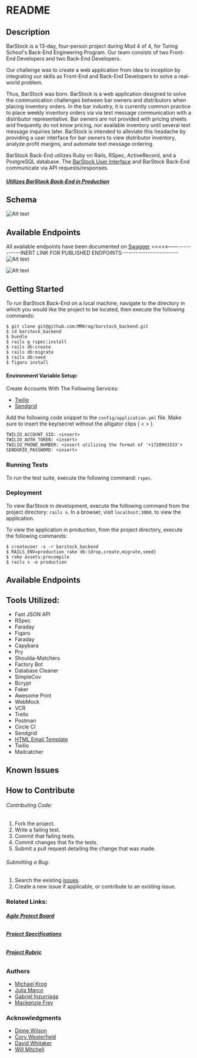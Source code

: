 # README
## Description

BarStock is a 13-day, four-person project during Mod 4 of 4, for Turing School's Back-End Engineering Program. Our team consists of two Front-End Developers and two Back-End Developers.

Our challenge was to create a web application from idea to inception by integrating our skills as Front-End and Back-End Developers to solve a real-world problem.

Thus, BarStock was born. BarStock is a web application designed to solve the communication challenges between bar owners and distributors when placing inventory orders. In the bar industry, it is currently common practice to place weekly inventory orders via via text message communication with a distributor representative. Bar owners are not provided with pricing sheets and frequently do not know pricing, nor available inventory until several text message inquiries later. BarStock is intended to alleviate this headache by providing a user interface for bar owners to view distributor inventory, analyze profit margins, and automate text message ordering.

BarStock Back-End utilizes Ruby on Rails, RSpec, ActiveRecord, and a PostgreSQL database. The [BarStock User Interface](https://github.com/MRKrog/barstock-ui) and BarStock Back-End communicate via API requests/responses.

#### [**_Utilizes BarStock Back-End in Production_**](https://barstock-backend.herokuapp.com)

## Schema
![Alt text](./public/images/schema.png?raw=true "Database Schema")

## Available Endpoints
All available endpoints have been documented on [Swagger]() <<<<<--------------INERT LINK FOR PUBLISHED ENDPOINTS------------------------
![Alt text](./public/images/swagger_endpoints.png?raw=true "Endpoint Documentation")


![Alt text](./public/images/email_sample.png?raw=true "Order Email")

<!-- Add giphy of Front End -->

## Getting Started

To run BarStock Back-End on a local machine, navigate to the directory in which you would like the project to be located, then execute the following commands:

```
$ git clone git@github.com:MRKrog/barstock_backend.git
$ cd barstock_backend
$ bundle
$ rails g rspec:install
$ rails db:create
$ rails db:migrate
$ rails db:seed
$ figaro install
```

#### Environment Variable Setup:

 Create Accounts With The Following Services:
* [Twilio](https://www.twilio.com/)
* [Sendgrid](https://app.sendgrid.com)

Add the following code snippet to the `config/application.yml` file. Make sure to insert the key/secret without the alligator clips ( < > ).
```
TWILIO_ACCOUNT_SID: <insert>
TWILIO_AUTH_TOKEN: <insert>
TWILIO_PHONE_NUMBER: <insert utilizing the format of '+1720993333'>
SENDGRID_PASSWORD: <insert>
```

### Running Tests

To run the test suite, execute the following command:
`rspec`.

### Deployment

To view BarStock in development, execute the following command from the project directory: `rails s`. In a browser, visit `localhost:3000`, to view the application.

To view the application in production, from the project directory, execute the following commands:

```
$ createuser -s -r barstock_backend
$ RAILS_ENV=production rake db:{drop,create,migrate,seed}
$ rake assets:precompile
$ rails s -e production
```

## Available Endpoints
<!--  INSERT ENDPOINT DOCUMENTATION HERE -->

## Tools Utilized:

* Fast JSON API
* RSpec
* Faraday
* Figaro
* Faraday
* Capybara
* Pry
* Shoulda-Matchers
* Factory Bot
* Database Cleaner
* SimpleCov
* Bcrypt
* Faker
* Awesome Print
* WebMock
* VCR
* Trello
* Postman
* Circle CI
* Sendgrid
* [HTML Email Template](https://github.com/sendgrid/email-templates/blob/master/dynamic-templates/receipt/receipt.html)
* Twilio
* Mailcatcher

## Known Issues
<!-- INSERT KNOWN ISSUES HERE -->

## How to Contribute

###### Contributing Code:
1. Fork the project.
2. Write a failing test.
3. Commit that failing tests.
4. Commit changes that fix the tests.
4. Submit a pull request detailing the change that was made.

###### Submitting a Bug:
1. Search the existing [issues](https://github.com/nagerz/quantified_self/issues).
2. Create a new issue if applicable, or contribute to an existing issue.

### Related Links:
###### [**_Agile Project Board_**](https://trello.com/b/jD2vXUGS/barstock)
###### [**_Project Specifications_**](http://backend.turing.io/module4/projects/cross_pollination/cross_pollination_spec)
###### [**_Project Rubric_**](http://backend.turing.io/module4/projects/cross_pollination/cross_pollination_rubric)

### Authors
* [Michael Krog](https://github.com/MRKrog)
* [Julia Marco](https://github.com/juliamarco)
* [Gabriel Inzurriaga](https://github.com/Inzurriaga)
* [Mackenzie Frey](https://github.com/Mackenzie-Frey)


### Acknowledgments
* [Dione Wilson](https://github.com/dionew1)
* [Cory Westerfield](https://github.com/corywest)
* [David Whitaker](https://github.com/damwhit)
* [Will Mitchell](https://github.com/wvmitchell)
